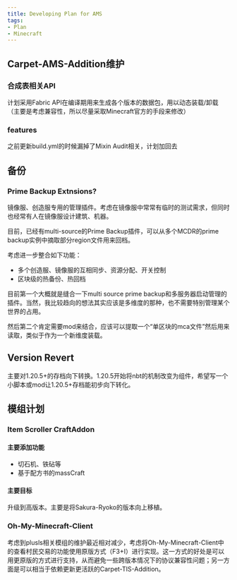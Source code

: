 ```yaml
---
title: Developing Plan for AMS
tags:
- Plan
- Minecraft
---
```

## Carpet-AMS-Addition维护
### 合成表相关API
计划采用Fabric API在编译期用来生成各个版本的数据包，用以动态装载/卸载（主要是考虑兼容性，所以尽量采取Minecraft官方的手段来修改）

### features
之前更新build.yml的时候漏掉了Mixin Audit相关，计划加回去

## 备份
### Prime Backup Extnsions?
镜像服、创造服专用的管理插件。考虑在镜像服中常常有临时的测试需求，但同时也经常有人在镜像服设计建筑、机器。

目前，已经有multi-source的Prime Backup插件，可以从多个MCDR的prime backup实例中摘取部分region文件用来回档。

考虑进一步整合如下功能：
- 多个创造服、镜像服的互相同步、资源分配、开关控制
- 区块级的热备份、热回档

目前第一个大概就是缝合一下multi source prime backup和多服务器启动管理的插件。当然，我比较趋向的想法其实应该是多维度的那种，也不需要特别管理某个世界的占用。

然后第二个肯定需要mod来结合，应该可以提取一个“单区块的mca文件”然后用来读取，类似于作为一个新维度装载。

## Version Revert
主要对1.20.5+的存档向下转换。1.20.5开始将nbt的机制改变为组件，希望写一个小脚本或mod让1.20.5+存档能初步向下转化。

## 模组计划
### Item Scroller CraftAddon
#### 主要添加功能
- 切石机、铁砧等
- 基于配方书的massCraft

#### 主要目标
升级到高版本。主要是将Sakura-Ryoko的版本向上移植。

### Oh-My-Minecraft-Client
考虑到plusls相关模组的维护最近相对减少，考虑将Oh-My-Minecraft-Client中的查看村民交易的功能使用原版方式（F3+I）进行实现。这一方式的好处是可以用更原版的方式进行支持，从而避免一些跨版本情况下的协议兼容性问题；另一方面是可以相当于依赖更新更活跃的Carpet-TIS-Addition。
